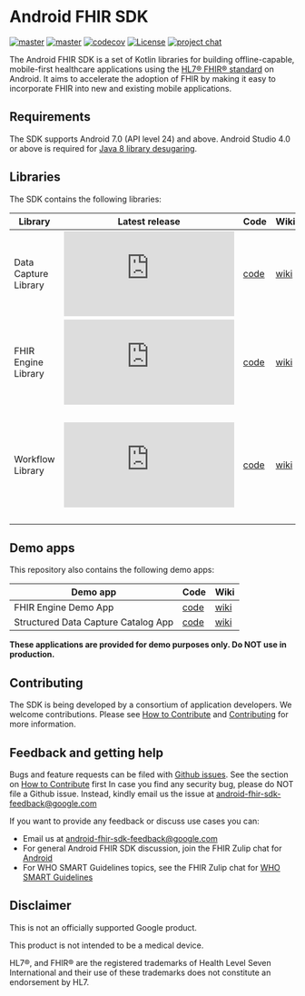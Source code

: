 # Android FHIR SDK

[![master](https://github.com/google/android-fhir/actions/workflows/build.yml/badge.svg?branch=master)](https://github.com/google/android-fhir/actions/workflows/build.yml) [![master](https://storage.googleapis.com/android-fhir-build-badges/build.svg)](https://storage.googleapis.com/android-fhir-build-badges/build.html) [![codecov](https://codecov.io/gh/google/android-fhir/branch/master/graph/badge.svg?token=PDSC4WRDTQ)](https://codecov.io/gh/google/android-fhir/branch/master) [![License](https://img.shields.io/badge/License-Apache_2.0-blue.svg)](https://opensource.org/licenses/Apache-2.0) [![project chat](https://img.shields.io/badge/zulip-join_chat-brightgreen.svg)](https://chat.fhir.org/#narrow/stream/276344-android)

The Android FHIR SDK is a set of Kotlin libraries for building offline-capable, mobile-first
healthcare applications using the [HL7® FHIR® standard](https://www.hl7.org/fhir/) on Android. It
aims to accelerate the adoption of FHIR by making it easy to incorporate FHIR into new and existing
mobile applications.

## Requirements

The SDK supports Android 7.0 (API level 24) and above. Android Studio 4.0 or above is required for
[Java 8 library desugaring](https://developer.android.com/studio/preview/features#j8-desugar).

## Libraries

The SDK contains the following libraries:

| Library              | Latest release                                                                                                                                                                                                                    | Code                                                                  | Wiki                                                                                | Summary                                                                             |
| -------------------- | --------------------------------------------------------------------------------------------------------------------------------------------------------------------------------------------------------------------------------- | --------------------------------------------------------------------- | ----------------------------------------------------------------------------------- | ----------------------------------------------------------------------------------- |
| Data Capture Library | [![Google Maven](https://badgen.net/maven/v/metadata-url/dl.google.com/dl/android/maven2/com/google/android/fhir/data-capture/maven-metadata.xml)](https://maven.google.com/web/index.html?#com.google.android.fhir:data-capture) | [code](https://github.com/google/android-fhir/tree/master/datacapture)| [wiki](https://github.com/google/android-fhir/wiki/Structured-Data-Capture-Library) | Collect, validate, and process healthcare data on Android                           |
| FHIR Engine Library  | [![Google Maven](https://badgen.net/maven/v/metadata-url/dl.google.com/dl/android/maven2/com/google/android/fhir/engine/maven-metadata.xml)](https://maven.google.com/web/index.html?#com.google.android.fhir:engine)             | [code](https://github.com/google/android-fhir/tree/master/engine)     | [wiki](https://github.com/google/android-fhir/wiki/FHIR-Engine-Library)             | Store and manage FHIR resources locally on Android and synchronize with FHIR server |
| Workflow Library     | [![Google Maven](https://badgen.net/maven/v/metadata-url/dl.google.com/dl/android/maven2/com/google/android/fhir/workflow/maven-metadata.xml)](https://maven.google.com/web/index.html?#com.google.android.fhir:workflow)         | [code](https://github.com/google/android-fhir/tree/master/workflow)   | [wiki](https://github.com/google/android-fhir/wiki/Workflow-Library)                | Provide decision support and analytics in clinical workflow on Android including implementation of specific FHIR operations ($measure_evaluate and $apply) |

## Demo apps

This repository also contains the following demo apps:

| Demo app                            | Code                                                               | Wiki                                                                                            |
| ----------------------------------- | ------------------------------------------------------------------ | ----------------------------------------------------------------------------------------------- |
| FHIR Engine Demo App                | [code](https://github.com/google/android-fhir/tree/master/demo)    | [wiki](https://github.com/google/android-fhir/wiki/FHIR-Engine-Library#demo-app)                |
| Structured Data Capture Catalog App | [code](https://github.com/google/android-fhir/tree/master/catalog) | [wiki](https://github.com/google/android-fhir/wiki/Structured-Data-Capture-Library#catalog-app) |

**These applications are provided for demo purposes only. Do NOT use in production.**

## Contributing

The SDK is being developed by a consortium of application developers. We welcome contributions.
Please
see [How to Contribute](https://github.com/google/android-fhir/blob/master/Contributing.md)
and [Contributing](https://github.com/google/android-fhir/wiki/Contributing) for more information.

## Feedback and getting help
Bugs and feature requests can be filed with [Github issues](https://github.com/google/android-fhir/issues). See the section on [How to Contribute](https://github.com/google/android-fhir/blob/master/Contributing.md) first
In case you find any security bug, please do NOT file a Github issue. Instead, kindly email us the issue at <android-fhir-sdk-feedback@google.com>

If you want to provide any feedback or discuss use cases you can: 
* Email us at <android-fhir-sdk-feedback@google.com>
* For general Android FHIR SDK discussion, join the FHIR Zulip chat for [Android](https://chat.fhir.org/#narrow/stream/276344-android) 
* For WHO SMART Guidelines topics, see the FHIR Zulip chat for [WHO SMART Guidelines](https://chat.fhir.org/#narrow/stream/310477-who-smart-guidelines)

## Disclaimer

This is not an officially supported Google product.

This product is not intended to be a medical device.

HL7®, and FHIR® are the registered trademarks of Health Level Seven International and their use of
these trademarks does not constitute an endorsement by HL7.
